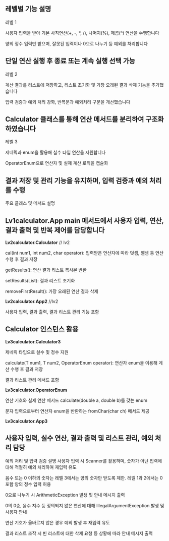 레벨별 기능 설명
------------------------------------------------------------------------------------------------------------------------
레벨 1

사용자 입력을 받아 기본 사칙연산(+, -, *, /), 나머지(%), 제곱(^) 연산을 수행합니다

양의 정수 입력만 받으며, 잘못된 입력이나 0으로 나누기 등 예외를 처리합니다

단일 연산 실행 후 종료 또는 계속 실행 선택 가능
------------------------------------------------------------------------------------------------------------------------
레벨 2

계산 결과를 리스트에 저장하고, 리스트 초기화 및 가장 오래된 결과 삭제 기능을 추가했습니다

입력 검증과 예외 처리 강화,  반복문과 예외처리 구문을 개선했습니다

Calculator 클래스를 통해 연산 메서드를 분리하여 구조화하였습니다
------------------------------------------------------------------------------------------------------------------------
레벨 3

제네릭과 enum을 활용해 실수 타입 연산을 지원합니다

OperatorEnum으로 연산자 및 실제 계산 로직을 캡슐화

결과 저장 및 관리 기능을 유지하며, 입력 검증과 예외 처리를 수행
------------------------------------------------------------------------------------------------------------------------
주요 클래스 및 메서드 설명

**Lv1calculator.App**
main 메서드에서 사용자 입력, 연산, 결과 출력 및 반복 제어를 담당합니다
------------------------------------------------------------------------------------------------------------------------
**Lv2calculator.Calculator** // lv2

cal(int num1, int num2, char operator): 입력받은 연산자에 따라 덧셈, 뺄셈 등 연산 수행 후 결과 저장

getResults(): 연산 결과 리스트 복사본 반환

setResults(List<Integer>): 결과 리스트 초기화

removeFirstResult(): 가장 오래된 연산 결과 삭제

**Lv2calculator.App2** //lv2

사용자 입력, 결과 출력, 결과 리스트 관리 기능 포함

Calculator 인스턴스 활용
------------------------------------------------------------------------------------------------------------------------
**Lv3calculator.Calculator3<T extends Number>**

제네릭 타입으로 실수 및 정수 지원

calculate(T num1, T num2, OperatorEnum operator): 연산자 enum을 이용해 계산 수행 후 결과 저장

결과 리스트 관리 메서드 포함

**Lv3calculator.OperatorEnum**

연산 기호와 실제 연산 메서드 calculate(double a, double b)를 갖는 enum

문자 입력으로부터 연산자 enum을 반환하는 fromChar(char ch) 메서드 제공

**Lv3calculator.App3**

사용자 입력, 실수 연산, 결과 출력 및 리스트 관리, 예외 처리 담당
------------------------------------------------------------------------------------------------------------------------
예외 처리 및 입력 검증 설명
사용자 입력 시 Scanner를 활용하며, 숫자가 아닌 입력에 대해 적절히 예외 처리하여 재입력 유도

음수 또는 0 이하의 숫자는 레벨 3에서는 양의 숫자만 받도록 제한. 레벨 1과 2에서는 0 포함 양의 정수 입력 허용

0으로 나누기 시 ArithmeticException 발생 및 안내 메시지 출력

0의 0승, 음수 지수 등 정의되지 않은 연산에 대해 IllegalArgumentException 발생 및 사용자 안내

연산 기호가 올바르지 않은 경우 예외 발생 후 재입력 유도

결과 리스트 조작 시 빈 리스트에 대한 삭제 요청 등 상황에 따라 안내 메시지 출력

